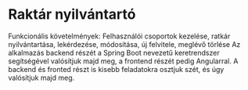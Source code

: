 # Raktár nyilvántartó
Funkcionális követelmények: Felhasználói csoportok kezelése, ratkár nyilvántartása, lekérdezése, módosítása, új felvitele, meglévő törlése 
Az alkalmazás backend részét a Spring Boot nevezetű keretrendszer segítségével valósítjuk majd meg, a frontend részét pedig Angularral. A backend és fronted részt is kisebb feladatokra osztjuk szét, és úgy valósítjuk majd meg.
